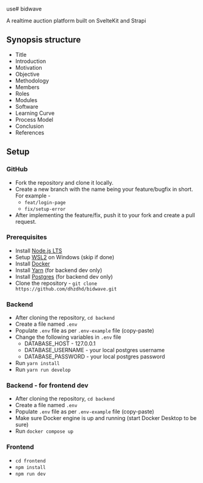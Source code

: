 use# bidwave

A realtime auction platform built on SvelteKit and Strapi

## Synopsis structure

- Title
- Introduction
- Motivation
- Objective
- Methodology
- Members
- Roles
- Modules
- Software
- Learning Curve
- Process Model
- Conclusion
- References

## Setup

### GitHub

- Fork the repository and clone it locally.
- Create a new branch with the name being your feature/bugfix in short. For example -
  - `feat/login-page`
  - `fix/setup-error`
- After implementing the feature/fix, push it to your fork and create a pull request.

### Prerequisites

- Install [Node.js LTS](https://nodejs.org/en)
- Setup [WSL2](https://learn.microsoft.com/en-us/windows/wsl/install) on Windows (skip if done)
- Install [Docker](https://www.docker.com/products/docker-desktop/)
- Install [Yarn](https://yarnpkg.com/getting-started/install) (for backend dev only)
- Install [Postgres](https://www.postgresql.org/download/) (for backend dev only)
- Clone the repository - `git clone https://github.com/dhzdhd/bidwave.git`

### Backend

- After cloning the repository, `cd backend`
- Create a file named `.env`
- Populate `.env` file as per `.env-example` file (copy-paste)
- Change the following variables in `.env` file
  - DATABASE_HOST - 127.0.0.1
  - DATABASE_USERNAME - your local postgres username
  - DATABASE_PASSWORD - your local postgres password
- Run `yarn install`
- Run `yarn run develop`

### Backend - for frontend dev

- After cloning the repository, `cd backend`
- Create a file named `.env`
- Populate `.env` file as per `.env-example` file (copy-paste)
- Make sure Docker engine is up and running (start Docker Desktop to be sure)
- Run `docker compose up`

### Frontend

- `cd frontend`
- `npm install`
- `npm run dev`
